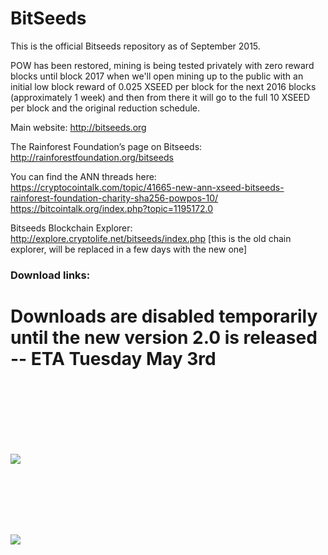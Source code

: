 BitSeeds
========
This is the official Bitseeds repository as of September 2015. 

POW has been restored, mining is being tested privately with zero reward blocks until block 2017 when we'll open mining up to the public with an initial low block reward of 0.025 XSEED per block for the next 2016 blocks (approximately 1 week) and then from there it will go to the full 10 XSEED per block and the original reduction schedule.

Main website: 
http://bitseeds.org

The Rainforest Foundation’s page on Bitseeds: 
http://rainforestfoundation.org/bitseeds

You can find the ANN threads here:<br>
https://cryptocointalk.com/topic/41665-new-ann-xseed-bitseeds-rainforest-foundation-charity-sha256-powpos-10/<br>
https://bitcointalk.org/index.php?topic=1195172.0


Bitseeds Blockchain Explorer:
http://explore.cryptolife.net/bitseeds/index.php [this is the old chain explorer, will be replaced in a few days with the new one]


<a name="download-bitseeds"></a>
<p align=center><h3>Download links:</h3></p>

<h1> Downloads are disabled temporarily until the new version 2.0 is released -- ETA Tuesday May 3rd</h1>

</center>

<BR><BR><BR><BR><BR><BR>

<img src="http://bitseeds.s3.amazonaws.com/blank.gif">




<BR><BR><BR><BR><BR>




<img src="http://bitseeds.s3.amazonaws.com/blank.gif">


